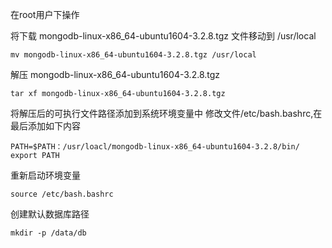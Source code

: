 在root用户下操作

将下载 mongodb-linux-x86_64-ubuntu1604-3.2.8.tgz 文件移动到 /usr/local
```
mv mongodb-linux-x86_64-ubuntu1604-3.2.8.tgz /usr/local
```
解压 mongodb-linux-x86_64-ubuntu1604-3.2.8.tgz
```
tar xf mongodb-linux-x86_64-ubuntu1604-3.2.8.tgz
```
将解压后的可执行文件路径添加到系统环境变量中
修改文件/etc/bash.bashrc,在最后添加如下内容
```
PATH=$PATH：/usr/loacl/mongodb-linux-x86_64-ubuntu1604-3.2.8/bin/
export PATH
```
重新启动环境变量
```
source /etc/bash.bashrc
```
创建默认数据库路径
```
mkdir -p /data/db
```
